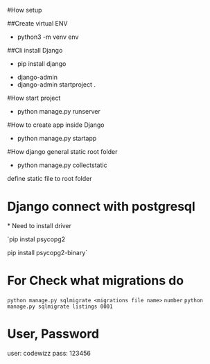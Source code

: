 #How setup

##Create virtual ENV

- python3 -m venv env

##Cli install Django

- pip install django

* django-admin
* django-admin startproject <project name> .

#How start project

- python manage.py runserver

#How to create app inside Django

- python manage.py startapp <app name>

#How django general static root folder

- python manage.py collectstatic

define static file to root folder

# Django connect with postgresql

\* Need to install driver

`pip instal psycopg2

pip install psycopg2-binary`

# For Check what migrations do

`python manage.py sqlmigrate <migrations file name>` `number`
`python manage.py sqlmigrate listings 0001`

# User, Password

user: codewizz
pass: 123456
